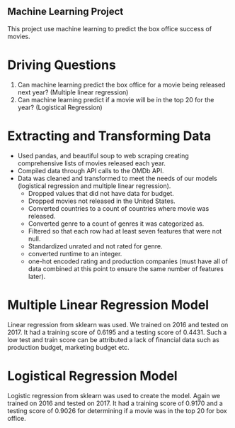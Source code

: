 ## Machine Learning Project
This project use machine learning to predict the box office success of movies.

# Driving Questions
1.  Can machine learning predict the box office for a movie being released next year? (Multiple linear regression)
2.  Can machine learning predict if a movie will be in the top 20 for the year? (Logistical Regression)

# Extracting and Transforming Data
* Used pandas, and beautiful soup to web scraping creating comprehensive lists of movies released each year.
* Compiled data through API calls to the OMDb API.
* Data was cleaned and transformed to meet the needs of our models (logistical regression and multiple linear regression).
  * Dropped values that did not have data for budget.
  * Dropped movies not released in the United States.
  * Converted countries to a count of countries where movie was released.
  * Converted genre to a count of genres it was categorized as.
  * Filtered so that each row had at least seven features that were not null. 
  * Standardized unrated and not rated for genre.
  * converted runtime to an integer.
  * one-hot encoded rating and production companies (must have all of data combined at this point to ensure the same number of features later).

# Multiple Linear Regression Model
Linear regression from sklearn was used. We trained on 2016 and tested on 2017. It had a training score of 0.6195 and a testing score of 0.4431. Such a low test and train score can be attributed a lack of financial data such as production budget, marketing budget etc.

# Logistical Regression Model
Logistic regression from sklearn was used to create the model. Again we trained on 2016 and tested on 2017. It had a training score of 0.9170 and a testing score of 0.9026 for determining if a movie was in the top 20 for box office.
